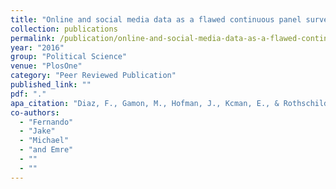 ```yaml
---
title: "Online and social media data as a flawed continuous panel survey"
collection: publications
permalink: /publication/online-and-social-media-data-as-a-flawed-continuous-panel-survey
year: "2016"
group: "Political Science"
venue: "PlosOne"
category: "Peer Reviewed Publication"
published_link: ""
pdf: "."
apa_citation: "Diaz, F., Gamon, M., Hofman, J., Kcman, E., & Rothschild, D. Online and social media data as a flawed continuous panel survey."
co-authors:
  - "Fernando"
  - "Jake"
  - "Michael"
  - "and Emre"
  - ""
  - ""
---
```

